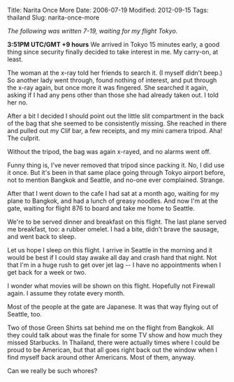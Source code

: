 Title: Narita Once More
Date: 2006-07-19
Modified: 2012-09-15
Tags: thailand
Slug: narita-once-more

<em>The following was written 7-19, waiting for my flight Tokyo.</em>

<strong>3:51PM UTC/GMT +9 hours</strong>
We arrived in Tokyo 15 minutes early, a good thing since security finally decided to take interest in me. My carry-on, at least.

The woman at the x-ray told her friends to search it. (I myself didn't beep.) So another lady went through, found nothing of interest, and put through the x-ray again, but once more it was fingered. She searched it again, asking if I had any pens other than those she had already taken out. I told her no.

After a bit I decided I should point out the little slit compartment in the back of the bag that she seemed to be consistently missing. She reached in there and pulled out my Clif bar, a few receipts, and my mini camera tripod. Aha! The culprit.

Without the tripod, the bag was again x-rayed, and no alarms went off.

Funny thing is, I've never removed that tripod since packing it. No, I did use it once. But it's been in that same place going through Tokyo airport before, not to mention Bangkok and Seattle, and no-one ever complained. Strange.

After that I went down to the cafe I had sat at a month ago, waiting for my plane to Bangkok, and had a lunch of greasy noodles. And now I'm at the gate, waiting for flight 876 to board and take me home to Seattle.

We're to be served dinner and breakfast on this flight. The last plane served me breakfast, too: a rubber omelet. I had a bite, didn't brave the sausage, and went back to sleep.

Let us hope I sleep on this flight. I arrive in Seattle in the morning and it would be best if I could stay awake all day and crash hard that night. Not that I'm in a huge rush to get over jet lag -- I have no appointments when I get back for a week or two.

I wonder what movies will be shown on this flight. Hopefully not Firewall again. I assume they rotate every month.

Most of the people at the gate are Japanese. It was that way flying out of Seattle, too.

Two of those Green Shirts sat behind me on the flight from Bangkok. All they could talk about was the finale for some TV show and how much they missed Starbucks. In Thailand, there were actually times where I could be proud to be American, but that all goes right back out the window when I find myself back around other Americans. Most of them, anyway.

Can we really be such whores?
